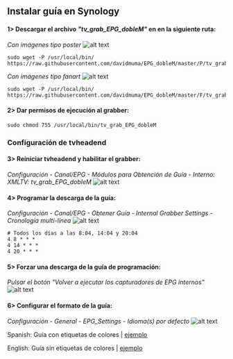 ## <b>Instalar guía en Synology </B>
#### 1> Descargar el archivo <i>"tv_grab_EPG_dobleM"</i> en en la siguiente ruta:
<i>Con imágenes tipo poster   </i> ![alt text](https://raw.githubusercontent.com/davidmuma/EPG_dobleM/master/Varios/poster.jpg)
```
sudo wget -P /usr/local/bin/ https://raw.githubusercontent.com/davidmuma/EPG_dobleM/master/P/tv_grab_EPG_dobleM
```
<i>Con imágenes tipo fanart   </i> ![alt text](https://raw.githubusercontent.com/davidmuma/EPG_dobleM/master/Varios/fanart.jpg)
```
sudo wget -P /usr/local/bin/ https://raw.githubusercontent.com/davidmuma/EPG_dobleM/master/F/tv_grab_EPG_dobleM
```
#### 2> Dar permisos de ejecución al grabber:
```
sudo chmod 755 /usr/local/bin/tv_grab_EPG_dobleM
```
### <b>Configuración de tvheadend </B>

#### 3> Reiniciar tvheadend y habilitar el grabber:
<i>Configuración - Canal/EPG - Módulos para Obtención de Guía - Interno: XMLTV: tv_grab_EPG_dobleM</i>
![alt text](https://raw.githubusercontent.com/davidmuma/EPG_dobleM/master/Varios/tvheadend1.jpg)
#### 4> Programar la descarga de la guía:
<i>Configuración - Canal/EPG - Obtener Guía - Internal Grabber Settings - Cronología multi-línea</i>
![alt text](https://raw.githubusercontent.com/davidmuma/EPG_dobleM/master/Varios/tvheadend2.jpg)
```
# Todos los días a las 8:04, 14:04 y 20:04
4 8 * * *
4 14 * * *
4 20 * * *
```
#### 5> Forzar una descarga de la guía de programación:
<i>Pulsar el botón "Volver a ejecutar los capturadores de EPG internos"</i>
![alt text](https://raw.githubusercontent.com/davidmuma/EPG_dobleM/master/Varios/tvheadend3.jpg)
#### 6> Configurar el formato de la guía:
<i>Configuración - General - EPG_Settings - Idioma(s) por defecto</i>
![alt text](https://raw.githubusercontent.com/davidmuma/EPG_dobleM/master/Varios/tvheadend4.jpg)

Spanish: Guía con etiquetas de colores | [ejemplo](https://raw.githubusercontent.com/davidmuma/EPG_dobleM/master/Varios/kodicolor.jpg)

English: Guía sin etiquetas de colores | [ejemplo](https://raw.githubusercontent.com/davidmuma/EPG_dobleM/master/Varios/kodicolor.jpg)

